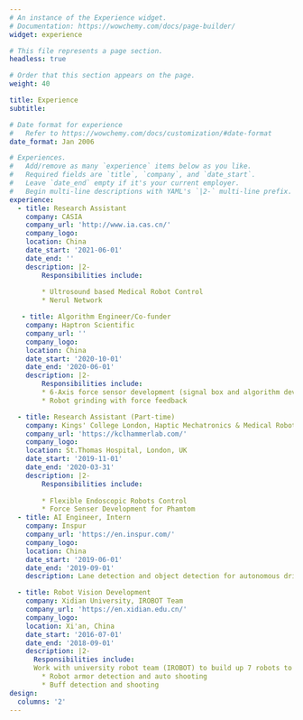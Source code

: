 ```yaml
---
# An instance of the Experience widget.
# Documentation: https://wowchemy.com/docs/page-builder/
widget: experience

# This file represents a page section.
headless: true

# Order that this section appears on the page.
weight: 40

title: Experience
subtitle:

# Date format for experience
#   Refer to https://wowchemy.com/docs/customization/#date-format
date_format: Jan 2006

# Experiences.
#   Add/remove as many `experience` items below as you like.
#   Required fields are `title`, `company`, and `date_start`.
#   Leave `date_end` empty if it's your current employer.
#   Begin multi-line descriptions with YAML's `|2-` multi-line prefix.
experience:
  - title: Research Assistant
    company: CASIA
    company_url: 'http://www.ia.cas.cn/'
    company_logo: 
    location: China
    date_start: '2021-06-01'
    date_end: ''
    description: |2-
        Responsibilities include:
        
        * Ultrosound based Medical Robot Control
        * Nerul Network

   - title: Algorithm Engineer/Co-funder
    company: Haptron Scientific
    company_url: ''
    company_logo: 
    location: China
    date_start: '2020-10-01'
    date_end: '2020-06-01'
    description: |2-
        Responsibilities include:
        * 6-Axis force sensor development (signal box and algorithm development)
        * Robot grinding with force feedback

  - title: Research Assistant (Part-time)
    company: Kings' College London, Haptic Mechatronics & Medical Robotics Lab
    company_url: 'https://kclhammerlab.com/'
    company_logo: 
    location: St.Thomas Hospital, London, UK
    date_start: '2019-11-01'
    date_end: '2020-03-31'
    description: |2-
        Responsibilities include:
        
        * Flexible Endoscopic Robots Control
        * Force Senser Development for Phamtom
  - title: AI Engineer, Intern
    company: Inspur
    company_url: 'https://en.inspur.com/'
    company_logo: 
    location: China
    date_start: '2019-06-01'
    date_end: '2019-09-01'
    description: Lane detection and object detection for autonomous driving.

  - title: Robot Vision Development
    company: Xidian University, IROBOT Team
    company_url: 'https://en.xidian.edu.cn/'
    company_logo: 
    location: Xi'an, China
    date_start: '2016-07-01'
    date_end: '2018-09-01'
    description: |2-
      Responsibilities include:
      Work with university robot team (IROBOT) to build up 7 robots to joint ROBOMASTERS Competation
        * Robot armor detection and auto shooting 
        * Buff detection and shooting
design:
  columns: '2'
---
```

